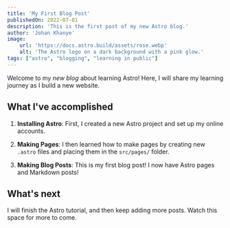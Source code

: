 ```yaml
---
title: 'My First Blog Post'
publishedOn: 2022-07-01
description: 'This is the first post of my new Astro blog.'
author: 'Johan Khanye'
image:
    url: 'https://docs.astro.build/assets/rose.webp'
    alt: 'The Astro logo on a dark background with a pink glow.'
tags: ["astro", "blogging", "learning in public"]
---
```

Welcome to my _new blog_ about learning Astro! Here, I will share my learning journey as I build a new website.

## What I've accomplished

1. **Installing Astro**: First, I created a new Astro project and set up my online accounts.

2. **Making Pages**: I then learned how to make pages by creating new `.astro` files and placing them in the `src/pages/` folder.

3. **Making Blog Posts**: This is my first blog post! I now have Astro pages and Markdown posts!


## What's next

I will finish the Astro tutorial, and then keep adding more posts. Watch this space for more to come.